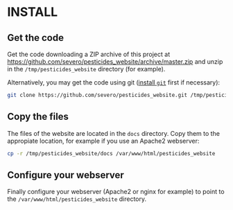 # INSTALL

## Get the code

Get the code downloading a ZIP archive of this project at
https://github.com/severo/pesticides_website/archive/master.zip and unzip in the
`/tmp/pesticides_website` directory (for example).

Alternatively, you may get the code using git
([install `git`](https://git-scm.com/downloads) first if necessary):

```bash
git clone https://github.com/severo/pesticides_website.git /tmp/pesticides_website/
```

## Copy the files

The files of the website are located in the `docs` directory. Copy them to the
appropiate location, for example if you use an Apache2 webserver:

```bash
cp -r /tmp/pesticides_website/docs /var/www/html/pesticides_website
```

## Configure your webserver

Finally configure your webserver (Apache2 or nginx for example) to point to the
`/var/www/html/pesticides_website` directory.
